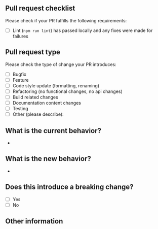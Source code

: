 ## Pull request checklist
Please check if your PR fulfills the following requirements:
- [ ] Lint (`npm run lint`) has passed locally and any fixes were made for failures
## Pull request type
<!-- Please do not submit updates to dependencies unless it fixes an issue. --> 
<!-- Please try to limit your pull request to one type, submit multiple pull requests if needed. --> 
Please check the type of change your PR introduces:
- [ ] Bugfix
- [ ] Feature
- [ ] Code style update (formatting, renaming)
- [ ] Refactoring (no functional changes, no api changes)
- [ ] Build related changes
- [ ] Documentation content changes
- [ ] Testing
- [ ] Other (please describe): 
## What is the current behavior?
<!-- Please describe the current behavior that you are modifying, or link to a relevant issue. -->
- 
## What is the new behavior?
<!-- Please describe the behavior or changes that are being added by this PR. -->
-
## Does this introduce a breaking change?
- [ ] Yes
- [ ] No
<!-- If this introduces a breaking change, please describe the impact and migration path for existing applications below. -->
## Other information
<!-- Any other information that is important to this PR such as screenshots of how the component looks before and after the change. -->

